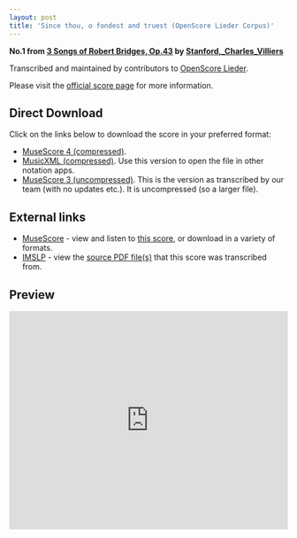 ```yaml
---
layout: post
title: 'Since thou, o fondest and truest (OpenScore Lieder Corpus)'
---
```


__No.1 from [3 Songs of Robert Bridges, Op.43](https://fourscoreandmore.org/openscore/lieder/Stanford,_Charles_Villiers/3_Songs_of_Robert_Bridges,_Op.43/) by [Stanford,_Charles_Villiers](https://fourscoreandmore.org/openscore/lieder/Stanford,_Charles_Villiers)__

Transcribed and maintained by contributors to [OpenScore Lieder].

Please visit the [official score page] for more information.

[official score page]: https://musescore.com/openscore-lieder-corpus/scores/6205639
[OpenScore Lieder]: https://musescore.com/openscore-lieder-corpus

## Direct Download

Click on the links below to download the score in your preferred format:
- [MuseScore 4 (compressed)](https://fourscoreandmore.org/openscore/lieder/Stanford,_Charles_Villiers/3_Songs_of_Robert_Bridges,_Op.43/1_Since_thou,_o_fondest_and_truest.mscz).
- [MusicXML (compressed)](https://fourscoreandmore.org/openscore/lieder/Stanford,_Charles_Villiers/3_Songs_of_Robert_Bridges,_Op.43/1_Since_thou,_o_fondest_and_truest.mxl). Use this version to open the file in other notation apps.
- [MuseScore 3 (uncompressed)](https://raw.githubusercontent.com/OpenScore/Lieder/refs/heads/main/scores/Stanford,_Charles_Villiers/3_Songs_of_Robert_Bridges,_Op.43/1_Since_thou,_o_fondest_and_truest/lc6205639.mscx). This is the version as transcribed by our team (with no updates etc.). It is uncompressed (so a larger file).

## External links

- [MuseScore] - view and listen to [this score][MuseScore], or download in a variety of formats.
- [IMSLP] - view the [source PDF file(s)][IMSLP] that this score was transcribed from.

[MuseScore]: https://musescore.com/score/6205639
[IMSLP]: https://imslp.org/wiki/Special:ReverseLookup/474472

## Preview

<iframe width="100%" height="394" src="https://musescore.com/openscore-lieder-corpus/scores/6205639/embed" frameborder="0" allowfullscreen allow="autoplay; fullscreen"></iframe>
